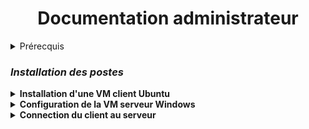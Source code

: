 <div align="center"><h1>Documentation administrateur</h1></div>
<details><summary>Prérecquis</summary>

Les prérecquis sont annoncés au début de chaque étape.

</details>

### *Installation des postes*
<details>
<summary><strong> Installation d'une VM client Ubuntu </strong></summary>
<HR>
  
  * Choisir l'OS et la version souhaitée.
 
![x](https://i.imgur.com/6WUTuYD.png)


![Y](https://i.imgur.com/IINxXgi.png)


 * Definition des ressources à allouer
   

![z](https://i.imgur.com/KR0v3Bd.png)


 * Determination de l'espace de stockage
   

   ![A](https://i.imgur.com/PSlvETM.png)


 * Configuration de la VM

   ![B](https://i.imgur.com/UHpwtwR.png)

 * Choisir l'image du disque (ISO)

   ![B](https://i.imgur.com/vbcgBsZ.png)

   ![C](https://i.imgur.com/oqviOma.png)

  * Installation de l'OS

    ![D](https://i.imgur.com/kzYhoKF.png) 

  * Prise en compte des preferences
    
   ![H](https://i.imgur.com/EujujhN.png)

  * Effacer tout contenu du disque pour installer l’OS

    ![G](https://i.imgur.com/0VnvBi9.png)

  *  Création de l’utilisateur (Le mot de passe servivra pour toute confirmation admin)

   ![G](https://i.imgur.com/HM5Zfup.png)

    
</details>

<details>
  <summary><strong>Configuration de la VM serveur Windows</strong></summary>
<HR>
  
### Configuration de l'IP

 - Clique droit sur *Ethernet* -> *Propriétés*
     
  ![Propriétéethe](https://i.imgur.com/LnzFb3R.png)

 - Sélectionner *Propriétés* de nouveau.
 
 ![Propriété](https://i.imgur.com/jOBHkY0.png)
 
 -  Cocher *Protocole internet version 4*
   
 ![ipv4](https://i.imgur.com/2hphSeT.png)
 
 - Renseigner l'adresse IPv4 du serveur (ici 172.16.10.10 avec masque de sous-réseau 255.255.255.0)

 ![tapeip](https://i.imgur.com/LumP4xV.png)


<HR>

### Création du serveur de fichier

- Dans le gestionaire de serveur, sélectionné le serveur et appuyer sur *Gérer* puis *Ajouter des rôles et fonctionnalités*

  
![servfich](https://cdn.discordapp.com/attachments/1293220511588810773/1295671480847175701/Capture_2.PNG?ex=6710d119&is=670f7f99&hm=9e11765d4c50add88350a4e07719291baa0892216937d6dd0ed62d7b7ed68041&)

- Suivre le guide d'installation jusqu'à la rubrique *Type d'installation* et choisir *Installation basée sur un rôle ou une fonctionalité*


![typeinsta](https://imgur.com/CvoYXct.png)

- Sélectionner le serveur sur lequel installer la fonctionnalité

![servdest](https://i.imgur.com/0L641Bk.png)

- Descendre dans la liste jusqu'à trouver *Services de fichiers et de stockage*, cocher *Services de fichiers et iSCSl*

![selecrole](https://i.imgur.com/bskgN8C.png)

- Descendre dans la liste jusqu'à trouver *Support de partage de fichiers SMB* puis le cocher

![fonctionnalité](https://cdn.discordapp.com/attachments/1293220511588810773/1295668123642626090/Capture.PNG?ex=6710cdf9&is=670f7c79&hm=10ffcc58a4617f5ce1cfc21276d994e82c6a111d099639315e203ae3f4b60a75&)

- Confirmer jusqu'au début de l'installation

![insta](https://i.imgur.com/mZjaiEn.png)

__Redémarrer la machine et c'est terminé !__

<HR> 
</details>

<details><summary><strong>Connection du client au serveur</strong></summary>
<HR>
  
### Prérecquis
- Avoir un client fonctionnel
- Avoir un serveur fonctionnel (L'applicatif SAMBA d'installer)
- Être connecté sur le même réseau
- Avoir les additions invités d'installer (dans le cadre d'une VM)
<HR>

#### Installation de Samba sur client Ubuntu

Dans le terminal, taper la commande suivante : 
```bash
sudo apt install samba
```
![samba](https://i.imgur.com/hjxMyLv.png)

Enfin, redémarrer la machine et retaper la commande dans le terminal afin de vérifier si l'installation est confirmer.
<HR>

Une fois Samba d'installer, tentons de nous connecter au serveur.

- Ouvrir le gestionnaire de fichier et se diriger vers *Autres emplacements*

![serv](https://i.imgur.com/KgWXWWF.png)

- Dans l'emplacement du bas, saisir l'adresse du serveur sous le format "smb://ton_adresse_ip/ (ici 172.16.10.10)

 ![servadr](https://i.imgur.com/RWc2yR2.png)

- Renseigner le nom de domaine ainsi que le nom d'utilisateur et le mot de passe (Ici Administrateur avec Azerty1* comme mot de passe)

![connec](https://i.imgur.com/KN0Xqz3.png)

- Nous voilà connecter au serveur et avons l'accès aux fichiers !

### *Chiffrer un fichier zippé*

